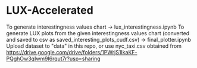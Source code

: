 # LUX-Accelerated
To generate interestingness values chart -> lux_interestingness.ipynb
To generate LUX plots from the given interestingness values chart (converted and saved to csv as saved_interesting_plots_cudf.csv) -> final_plotter.ipynb
Upload dataset to "data" in this repo, or use nyc_taxi.csv obtained from https://drive.google.com/drive/folders/1PWrjS1IkaKF-PQghOw3qIwm9l6rqut7r?usp=sharing